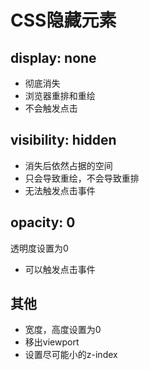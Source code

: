 # CSS隐藏元素



## display: none

- 彻底消失
- 浏览器重排和重绘
- 不会触发点击

## visibility: hidden

- 消失后依然占据的空间
- 只会导致重绘，不会导致重排
- 无法触发点击事件

## opacity: 0

透明度设置为0

- 可以触发点击事件





## 其他

- 宽度，高度设置为0
- 移出viewport
- 设置尽可能小的z-index

## 